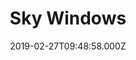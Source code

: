 ---
date: 2019-02-27T09:48:58.000Z
title: Sky Windows
latitude: 52.07704719446712
longitude: 0.7491391997758365
category: checkin
---